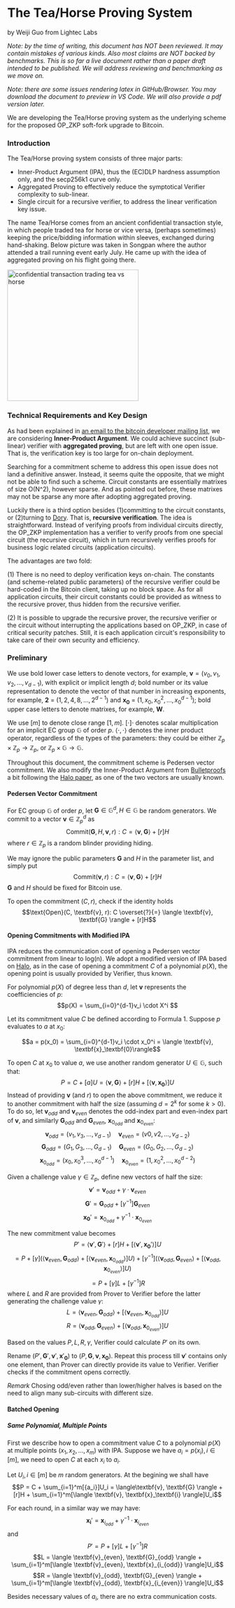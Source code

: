 # The Tea/Horse Proving System

by Weiji Guo from Lightec Labs

*Note: by the time of writing, this document has NOT been reviewed. It may contain mistakes of various kinds. Also most claims are NOT backed by benchmarks. This is so far a live document rather than a paper draft intended to be published. We will address reviewing and benchmarking as we move on.*

*Note: there are some issues rendering latex in GitHub/Browser. You may download the document to preview in VS Code. We will also provide a pdf version later.*

We are developing the Tea/Horse proving system as the underlying scheme for the proposed OP_ZKP soft-fork upgrade to Bitcoin.

### Introduction

The Tea/Horse proving system consists of three major parts:

- Inner-Product Argument (IPA), thus the (EC)DLP hardness assumption only, and the secp256k1 curve only.
- Aggregated Proving to effectively reduce the symptotical Verifier complexity to sub-linear.
- Single circuit for a recursive verifier, to address the linear verification key issue.

The name Tea/Horse comes from an ancient confidential transaction style, in which people traded tea for horse or vice versa, (perhaps sometimes) keeping the price/bidding information within sleeves, exchanged during hand-shaking. Below picture was taken in Songpan where the author attended a trail running event early July. He came up with the idea of aggregated proving on his flight going there.

<img src="img/th.jpeg" alt="confidential transaction trading tea vs horse" width="300"/>

### Technical Requirements and Key Design

As had been explained in [an email to the bitcoin developer mailing list](https://groups.google.com/g/bitcoindev/c/YEXcac4FMGc), we are considering **Inner-Product Argument**. We could achieve succinct (sub-linear) verifier with **aggregated proving**, but are left with one open issue. That is, the verification key is too large for on-chain deployment.

Searching for a commitment scheme to address this open issue does not land a definitive answer. Instead, it seems quite the opposite, that we might not be able to find such a scheme. Circuit constants are essentially matrixes of size O(N^2), however sparse. And as pointed out before, these matrixes may not be sparse any more after adopting aggregated proving.

Luckily there is a third option besides (1)committing to the circuit constants, or (2)turning to [Dory](https://eprint.iacr.org/2020/1274.pdf). That is, **recursive verification**. The idea is straightforward. Instead of verifying proofs from individual circuits directly, the OP_ZKP implementation has a verifier to verify proofs from one special circuit (the recursive circuit), which in turn recursively verifies proofs for business logic related circuits (application circuits).

The advantages are two fold:

(1) There is no need to deploy verification keys on-chain. The constants (and scheme-related public parameters) of the recursive verifier could be hard-coded in the Bitcoin client, taking up no block space. As for all application circuits, their circuit constants could be provided as witness to the recursive prover, thus hidden from the recursive verifier.

(2) It is possible to upgrade the recursive prover, the recursive verifier or the circuit without interrupting the applications based on OP_ZKP, in case of critical security patches. Still, it is each application circuit's responsibility to take care of their own security and efficiency.

### Preliminary

We use bold lower case letters to denote vectors, for example, $\textbf{v} = (v_0, v_1, v_2, ..., v_{d-1})$, with explicit or implicit length $d$; bold number or its value representation to denote the vector of that number in increasing exponents, for example, $\textbf{2}$ = $(1, 2, 4, 8, ..., 2^{d-1})$ and $\textbf{x}_\textbf{0}$ = $(1, x_0, x_0^2, ..., x_0^{d-1})$; bold upper case letters to denote matrixes, for example, $\textbf{W}$. 

We use $[m]$ to denote close range $[1, m]$. $[\cdot]\cdot$ denotes scalar multiplication for an implicit EC group $\mathbb{G}$ of order $p$. $\langle \cdot, \cdot \rangle$ denotes the inner product operator, regardless of the types of the parameters: they could be either $\mathbb{Z}_p \times \mathbb{Z}_p \rightarrow \mathbb{Z}_p$, or $\mathbb{Z}_p \times \mathbb{G} \rightarrow \mathbb{G}$.

Throughout this document, the commitment scheme is Pedersen vector commitment. We also modify the Inner-Product Argument from [Bulletproofs](https://eprint.iacr.org/2017/1066.pdf) a bit following the [Halo paper](https://eprint.iacr.org/2019/1021.pdf), as one of the two vectors are usually known.

#### Pedersen Vector Commitment

For EC group $\mathbb{G}$ of order $p$, let $\textbf{G} \in \mathbb{G}^d, H \in \mathbb{G}$ be random generators. We commit to a vector $\textbf{v} \in \mathbb{Z}_p^d$ as
$$\text{Commit}(\textbf{G}, H, \textbf{v}, r): C = \langle \textbf{v}, \textbf{G} \rangle + [r]H$$
where $r \in \mathbb{Z}_p$ is a random blinder providing hiding.

We may ignore the public parameters $\textbf{G}$ and $H$ in the parameter list, and simply put
$$\text{Commit}(\textbf{v}, r): C = \langle \textbf{v}, \textbf{G} \rangle + [r]H \tag{1}$$
$\textbf{G}$ and $H$ should be fixed for Bitcoin use.

To open the commitment $(C, r)$, check if the identity holds
$$\text{Open}(C, \textbf{v}, r): C \overset{?}{=} \langle \textbf{v}, \textbf{G} \rangle + [r]H$$

#### Opening Commitments with Modified IPA

IPA reduces the communication cost of opening a Pedersen vector commitment from linear to log(n). We adopt a modified version of IPA based on [Halo](https://eprint.iacr.org/2019/1021.pdf), as in the case of opening a commitment $C$ of a polynomial $p(X)$, the opening point is usually provided by Verifier, thus known.

For polynomial $p(X)$ of degree less than $d$, let $\textbf{v}$ represents the coefficiencies of $p$: 
$$p(X) = \sum_{i=0}^{d-1}v_i \cdot X^i $$

Let its commitment value $C$ be defined according to Formula 1. Suppose $p$ evaluates to $a$ at $x_0$:

$$a = p(x_0) = \sum_{i=0}^{d-1}v_i \cdot x_0^i = \langle \textbf{v}, \textbf{x}_\textbf{0}\rangle$$

To open $C$ at $x_0$ to value $a$, we use another random generator $U \in \mathbb{G}$, such that:
$$P = C + [a]U = \langle\textbf{v}, \textbf{G} \rangle + [r]H + [\langle \textbf{v}, \textbf{x}_\textbf{0} \rangle]U \tag{2}$$
Instead of providing $\textbf{v}$ (and $r$) to open the above commitment, we reduce it to another commitment with half the size (assuming $d = 2^k$ for some $k > 0$). To do so, let $\textbf{v}_{odd}$ and $\textbf{v}_{even}$ denotes the odd-index part and even-index part of $\textbf{v}$, and similarly $\textbf{G}_{odd}$ and $\textbf{G}_{even}$, $\textbf{x}_{0_{odd}}$ and $\textbf{x}_{0_{even}}$:
$$\textbf{v}_{odd} = (v_1, v_3, ..., v_{d-1}) \quad \textbf{v}_{even} = (v0, v2, ..., v_{d-2})$$
$$\textbf{G}_{odd} = (G_1, G_3, ..., G_{d-1}) \quad \textbf{G}_{even} = (G_0, G_2, ..., G_{d-2})$$
$$\textbf{x}_{0_{odd}} = (x_0, x_0^3, ..., x_0^{d-1}) \quad \textbf{x}_{0_{even}} = (1, x_0^2, ..., x_0^{d-2})$$

Given a challenge value $\gamma \in \mathbb{Z}_p$, define new vectors of half the size:
$$\textbf{v}' = \textbf{v}_{odd} + \gamma \cdot \textbf{v}_{even}$$
$$\textbf{G}' = \textbf{G}_{odd} + [\gamma^{-1}]\textbf{G}_{even}$$
$$\textbf{x}_\textbf{0}' = \textbf{x}_{0_{odd}} + \gamma^{-1} \cdot \textbf{x}_{0_{even}}$$

The new commitment value becomes
$$P' = \langle \textbf{v}', \textbf{G}' \rangle + [r]H + [\langle \textbf{v}', \textbf{x}_\textbf{0}' \rangle]U$$
$$= P + [\gamma](\langle \textbf{v}_{even}, \textbf{G}_{odd} \rangle + [\langle \textbf{v}_{even}, \textbf{x}_{0_{odd}} \rangle]U) + [\gamma^{-1}](\langle \textbf{v}_{odd}, \textbf{G}_{even} \rangle + [\langle \textbf{v}_{odd}, \textbf{x}_{0_{even}} \rangle]U) $$
$$= P + [\gamma]L + [\gamma^{-1}]R$$
where $L$ and $R$ are provided from Prover to Verifier before the latter generating the challenge value $\gamma$:
$$L = \langle \textbf{v}_{even}, \textbf{G}_{odd} \rangle + [\langle \textbf{v}_{even}, \textbf{x}_{0_{odd}} \rangle]U$$
$$R = \langle \textbf{v}_{odd}, \textbf{G}_{even} \rangle + [\langle \textbf{v}_{odd}, \textbf{x}_{0_{even}} \rangle]U$$

Based on the values $P, L, R, \gamma$, Verifier could calculate $P'$ on its own.

Rename $(P', \textbf{G}', \textbf{v}', \textbf{x}'_\textbf{0})$ to $(P, \textbf{G}, \textbf{v}, \textbf{x}_\textbf{0})$. Repeat this process till $\textbf{v}'$ contains only one element, than Prover can directly provide its value to Verifier. Verifier checks if the commitment opens correctly.

*Remark* Chosing odd/even rather than lower/higher halves is based on the need to align many sub-circuits with different size.

#### Batched Opening

##### Same Polynomial, Multiple Points
First we describe how to open a commitment value $C$ to a polynomial $p(X)$ at multiple points $(x_1, x_2, ..., x_m)$ with IPA. Suppose we have $a_i = p(x_i), i \in [m]$, we need to open $C$ at each $x_i$ to $a_i$. 

Let $U_i, i \in [m]$ be $m$ random generators. At the begining we shall have 
$$P = C + \sum_{i=1}^m[{a_i}]U_i = \langle\textbf{v}, \textbf{G} \rangle + [r]H + \sum_{i=1}^m[\langle \textbf{v}, \textbf{x}_\textbf{i} \rangle]U_i$$

For each round, in a similar way we may have:
$$\textbf{x}_\textbf{i}' = \textbf{x}_{i_{odd}} + \gamma^{-1} \cdot \textbf{x}_{i_{even}}$$
and
$$P' = P + [\gamma]L + [\gamma^{-1}]R$$
$$L = \langle \textbf{v}_{even}, \textbf{G}_{odd} \rangle + \sum_{i=1}^m[\langle \textbf{v}_{even}, \textbf{x}_{i_{odd}} \rangle]U_i$$
$$R = \langle \textbf{v}_{odd}, \textbf{G}_{even} \rangle + \sum_{i=1}^m[\langle \textbf{v}_{odd}, \textbf{x}_{i_{even}} \rangle]U_i$$

Besides necessary values of $a_i$, there are no extra communication costs.
